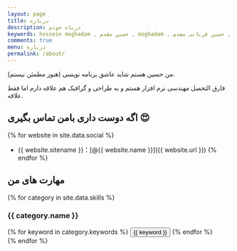 ```yaml
---
layout: page
title: درباره
description: درباه خودم
keywords: hossein moghadam , حسین مقدم , moghadam , حسین قربانی مقدم ,
comments: true
menu: درباره
permalink: /about/
---
```


من حسین هستم شاید عاشق برنامه نویسی (هنوز مطمئن نیستم).

فارق التحصل مهندسی نرم افزار هستم و به طراحی و گرافیک هم علاقه دارم اما فقط علاقه.


## اگه دوست داری بامن تماس بگیری 😍 

{% for website in site.data.social %}
* {{ website.sitename }}：[@{{ website.name }}]({{ website.url }})
{% endfor %}

## مهارت های من 

{% for category in site.data.skills %}
### {{ category.name }}
<div class="btn-inline">
{% for keyword in category.keywords %}
<button class="btn btn-outline" type="button">{{ keyword }}</button>
{% endfor %}
</div>
{% endfor %}
